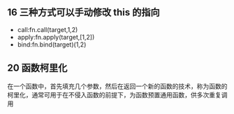 ## 16  三种方式可以手动修改 this 的指向

* call:fn.call(target,1,2)  
* apply:fn.apply(target,[1,2])
* bind:fn.bind(target)(1,2)

##  20 函数柯里化

在一个函数中，首先填充几个参数，然后在返回一个新的函数的技术，称为函数的柯里化，通常可用于在不侵入函数的前提下，为函数预置通用函数，供多次重复调用

